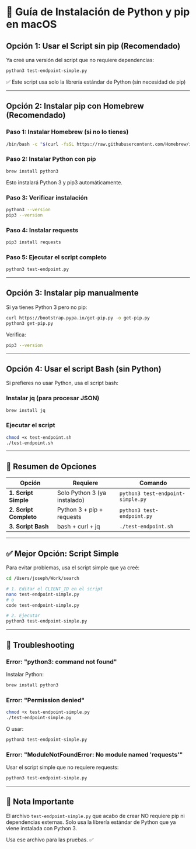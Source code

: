 # 🐍 Guía de Instalación de Python y pip en macOS

## Opción 1: Usar el Script sin pip (Recomendado)

Ya creé una versión del script que no requiere dependencias:

```bash
python3 test-endpoint-simple.py
```

✅ Este script usa solo la librería estándar de Python (sin necesidad de pip)

---

## Opción 2: Instalar pip con Homebrew (Recomendado)

### Paso 1: Instalar Homebrew (si no lo tienes)

```bash
/bin/bash -c "$(curl -fsSL https://raw.githubusercontent.com/Homebrew/install/HEAD/install.sh)"
```

### Paso 2: Instalar Python con pip

```bash
brew install python3
```

Esto instalará Python 3 y pip3 automáticamente.

### Paso 3: Verificar instalación

```bash
python3 --version
pip3 --version
```

### Paso 4: Instalar requests

```bash
pip3 install requests
```

### Paso 5: Ejecutar el script completo

```bash
python3 test-endpoint.py
```

---

## Opción 3: Instalar pip manualmente

Si ya tienes Python 3 pero no pip:

```bash
curl https://bootstrap.pypa.io/get-pip.py -o get-pip.py
python3 get-pip.py
```

Verifica:
```bash
pip3 --version
```

---

## Opción 4: Usar el script Bash (sin Python)

Si prefieres no usar Python, usa el script bash:

### Instalar jq (para procesar JSON)

```bash
brew install jq
```

### Ejecutar el script

```bash
chmod +x test-endpoint.sh
./test-endpoint.sh
```

---

## 🎯 Resumen de Opciones

| Opción | Requiere | Comando |
|--------|----------|---------|
| **1. Script Simple** | Solo Python 3 (ya instalado) | `python3 test-endpoint-simple.py` |
| **2. Script Completo** | Python 3 + pip + requests | `python3 test-endpoint.py` |
| **3. Script Bash** | bash + curl + jq | `./test-endpoint.sh` |

---

## ✅ Mejor Opción: Script Simple

Para evitar problemas, usa el script simple que ya creé:

```bash
cd /Users/joseph/Work/search

# 1. Editar el CLIENT_ID en el script
nano test-endpoint-simple.py
# o
code test-endpoint-simple.py

# 2. Ejecutar
python3 test-endpoint-simple.py
```

---

## 🐛 Troubleshooting

### Error: "python3: command not found"

Instalar Python:
```bash
brew install python3
```

### Error: "Permission denied"

```bash
chmod +x test-endpoint-simple.py
./test-endpoint-simple.py
```

O usar:
```bash
python3 test-endpoint-simple.py
```

### Error: "ModuleNotFoundError: No module named 'requests'"

Usar el script simple que no requiere requests:
```bash
python3 test-endpoint-simple.py
```

---

## 📝 Nota Importante

El archivo `test-endpoint-simple.py` que acabo de crear NO requiere pip ni dependencias externas. Solo usa la librería estándar de Python que ya viene instalada con Python 3.

Usa ese archivo para las pruebas. ✅
